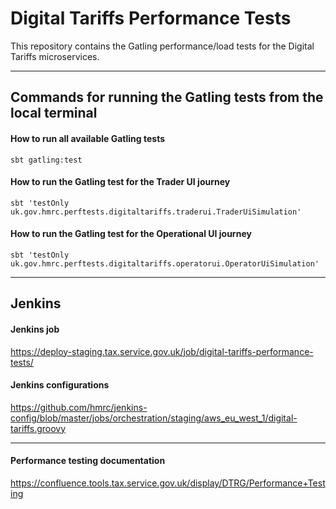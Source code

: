 
# Digital Tariffs Performance Tests

This repository contains the Gatling performance/load tests for the Digital Tariffs microservices.

---

## Commands for running the Gatling tests from the local terminal

#### How to run all available Gatling tests 
```
sbt gatling:test
```

#### How to run the Gatling test for the Trader UI journey 
```
sbt 'testOnly uk.gov.hmrc.perftests.digitaltariffs.traderui.TraderUiSimulation'
```

#### How to run the Gatling test for the Operational UI journey 
```
sbt 'testOnly uk.gov.hmrc.perftests.digitaltariffs.operatorui.OperatorUiSimulation'
```

---

## Jenkins

#### Jenkins job
https://deploy-staging.tax.service.gov.uk/job/digital-tariffs-performance-tests/

#### Jenkins configurations
https://github.com/hmrc/jenkins-config/blob/master/jobs/orchestration/staging/aws_eu_west_1/digital-tariffs.groovy

---

#### Performance testing documentation 
https://confluence.tools.tax.service.gov.uk/display/DTRG/Performance+Testing
